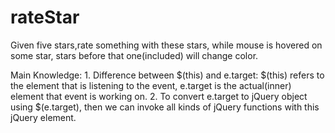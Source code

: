 # rateStar
Given five stars,rate something with these stars, while mouse is hovered on some star, stars before that one(included) will change color.

Main Knowledge:
	1. Difference between $(this) and e.target: $(this) refers to the element that is listening to the event, e.target is the actual(inner) element that event is working on.
	2. To convert e.target to jQuery object using $(e.target), then we can invoke all kinds of jQuery functions with this jQuery element.
